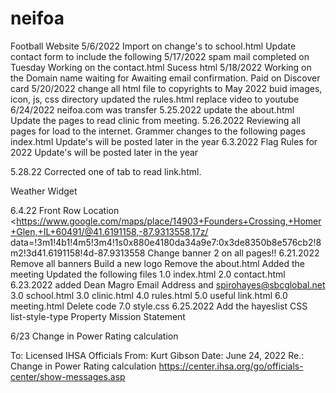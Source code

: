 # neifoa
Football Website
5/6/2022 Import on 
change's to school.html
Update contact form to include the following
5/17/2022 spam mail completed on Tuesday 
Working on the contact.html Sucess html
5/18/2022 Working on the Domain name
waiting for Awaiting email confirmation. 
Paid on Discover card
5/20/2022 change all html file to copyrights to May 2022
buid images, icon, js, css directory
updated the rules.html replace video to youtube 
6/24/2022 neifoa.com was transfer
5.25.2022  update the about.html 
Update the pages to read clinic from meeting.
5.26.2022 Reviewing all pages for load to the internet.
Grammer changes to the following pages
index.html Update's will be posted later in the year 
6.3.2022
Flag Rules for 2022
Update's will be posted later in the year

5.28.22 Corrected one of tab to read link.html.

Weather Widget
<div id="cont_dd35e81a9ce04289a2046eed57095cfa"><script type="text/javascript" async="" src="https://www.theweather.com/wid_loader/dd35e81a9ce04289a2046eed57095cfa"></script></div>


6.4.22 Front Row Location
<https://www.google.com/maps/place/14903+Founders+Crossing,+Homer+Glen,+IL+60491/@41.6191158,-87.9313558,17z/
data=!3m1!4b1!4m5!3m4!1s0x880e4180da34a9e7:0x3de8350b8e576cb2!8m2!3d41.6191158!4d-87.9313558
Change banner 2 on all pages!!
6.21.2022
Remove all banners
Build a new logo 
Remove the about.html
Added the meeting
Updated the following files
1.0 index.html
2.0 contact.html 6.23.2022 added Dean Magro Email Address and spirohayes@sbcglobal.net
3.0 school.html
3.0 clinic.html
4.0 rules.html
5.0 useful link.html
6.0 meeting.html Delete code 
7.0 style.css
6.25.2022
Add the hayeslist CSS list-style-type Property
Mission Statement

6/23  Change in Power Rating calculation

To: Licensed IHSA Officials
From: Kurt Gibson
Date: June 24, 2022
Re.: Change in Power Rating calculation
https://center.ihsa.org/go/officials-center/show-messages.asp











